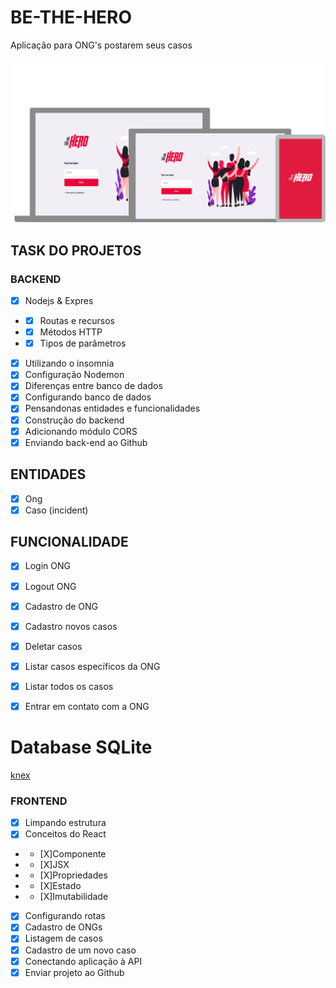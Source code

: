 # BE-THE-HERO

Aplicação para ONG's postarem seus casos


![](multi-plataforma.svg)



## TASK DO PROJETOS

### BACKEND

- [X] Nodejs & Expres
- - [X] Routas e recursos
- - [X] Métodos HTTP
- - [X] Tipos de parâmetros
- [X] Utilizando o insomnia
- [X] Configuração Nodemon
- [X] Diferenças entre banco de dados
- [X] Configurando banco de dados
- [X] Pensandonas entidades e funcionalidades 
- [X] Construção do backend
- [X] Adicionando módulo CORS
- [X] Enviando back-end ao Github

## ENTIDADES

- [X] Ong
- [X] Caso (incident)

## FUNCIONALIDADE

- [X] Login ONG
- [X] Logout ONG
- [X] Cadastro de ONG
- [X] Cadastro novos casos
- [X] Deletar casos
- [X] Listar casos específicos da ONG
- [X] Listar todos os casos
- [X] Entrar em contato com a ONG 


# Database SQLite

[knex](http://knexjs.org/)

### FRONTEND

- [X] Limpando estrutura
- [X] Conceitos do React
- - [X]Componente
- - [X]JSX
- - [X]Propriedades
- - [X]Estado
- - [X]Imutabilidade
- [X] Configurando rotas
- [X] Cadastro de ONGs
- [X] Listagem de casos
- [X] Cadastro de um novo caso
- [X] Conectando aplicação à API
- [X] Enviar projeto ao Github
